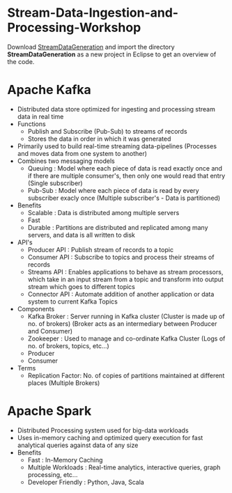 # Stream-Data-Ingestion-and-Processing-Workshop
 
 Download [StreamDataGeneration](StreamDataGeneration.zip) and import the directory **StreamDataGeneration** as a new project in Eclipse to get an overview of the code.

# Apache Kafka
- Distributed data store optimized for ingesting and processing stream data in real time
- Functions
  - Publish and Subscribe (Pub-Sub) to streams of records
  - Stores the data in order in which it was generated
- Primarily used to build real-time streaming data-pipelines (Processes and moves data from one system to another)
- Combines two messaging models
  - Queuing : Model where each piece of data is read exactly once and if there are multiple consumer's, then only one would read that entry (Single subscriber)
  - Pub-Sub : Model where each piece of data is read by every subscriber exacly once (Multiple subscriber's - Data is partitioned)
- Benefits
  - Scalable : Data is distributed among multiple servers
  - Fast
  - Durable : Partitions are distributed and replicated among many servers, and data is all written to disk
 - API's
   -  Producer API : Publish stream of records to a topic
   -  Consumer API : Subscribe to topics and process their streams of records
   -  Streams API : Enables applications to behave as stream processors, which take in an input stream from a topic and transform into output stream which goes to different topics
   -  Connector API : Automate addition of another application or data system to current Kafka Topics
- Components
  - Kafka Broker : Server running in Kafka cluster (Cluster is made up of no. of brokers) (Broker acts as an intermediary between Producer and Consumer)
  - Zookeeper : Used to manage and co-ordinate Kafka Cluster (Logs of no. of brokers, topics, etc...)
  - Producer
  - Consumer
- Terms
  - Replication Factor: No. of copies of partitions maintained at different places (Multiple Brokers)

# Apache Spark
- Distributed Processing system used for big-data workloads
- Uses in-memory caching and optimized query execution for fast analytical queries against data of any size
- Benefits
  - Fast : In-Memory Caching
  - Multiple Workloads : Real-time analytics, interactive queries, graph processing, etc...
  - Developer Friendly : Python, Java, Scala
